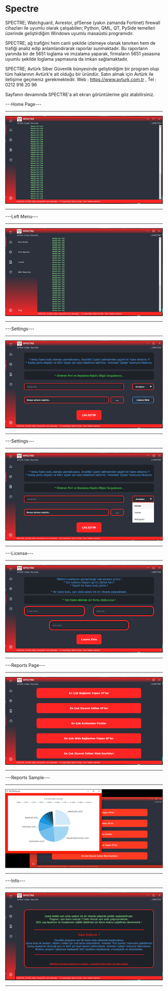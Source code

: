 # Spectre

SPECTRE; Watchguard, Avrestor, pfSense (yakın zamanda Fortinet) firewall cihazları ile uyumlu olarak çalışabilen;
Python, QML, QT, PySide temelleri üzerinde geliştirdiğim Windows uyumlu masaüstü programıdır.

SPECTRE; ağ trafiğini hem canlı şekilde izlemeye olanak tanırken hem de trafiği analiz edip anlamlandırarak raporlar sunmaktadır.
Bu raporların yanında bir de 5651 loglama ve imzalama yaparak, firmaların 5651 yasasına uyumlu şekilde loglama yapmasına da imkan sağlamaktadır.

SPECTRE; Avtürk Siber Güvenlik bünyesinde geliştirdiğim bir program olup tüm haklarının Avtürk'e ait olduğu bir üründür.
Satın almak için Avtürk ile iletişime geçmeniz gerekmektedir. Web : https://www.avturk.com.tr , Tel : 0212 916 20 96

Sayfanın devamında SPECTRE'a ait ekran görüntülerine göz atabilirsiniz.

---Home Page---
_________________________
![HomePage](https://github.com/omerkocadayi/Spectre/blob/main/Spectre_SS/spectreHome.PNG?raw=true)
_________________________
---Left Menu---
_________________________
![LeftMenu](https://github.com/omerkocadayi/Spectre/blob/main/Spectre_SS/spectreLeftMenu.PNG?raw=true)
_________________________
---Settings---
_________________________
![Settings1](https://github.com/omerkocadayi/Spectre/blob/main/Spectre_SS/spectreSettings.PNG?raw=true)
_________________________
---Settings---
_________________________
![Settings2](https://github.com/omerkocadayi/Spectre/blob/main/Spectre_SS/spectreSettings2.PNG?raw=true)
_________________________
---License---
_________________________
![Lc](https://github.com/omerkocadayi/Spectre/blob/main/Spectre_SS/spectreLicense.PNG?raw=true)
_________________________
---Reports Page---
_________________________
![ReportsPage](https://github.com/omerkocadayi/Spectre/blob/main/Spectre_SS/spectreReportsPage.PNG?raw=true)
_________________________
---Reports Sample---
_________________________
![ReportsSample](https://github.com/omerkocadayi/Spectre/blob/main/Spectre_SS/spectreReports.PNG?raw=true)
_________________________
---Info---
_________________________
![Information](https://github.com/omerkocadayi/Spectre/blob/main/Spectre_SS/spectreInfo.PNG?raw=true)
_________________________
